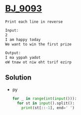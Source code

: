 # [BJ_9093](https://acmicpc.net/problem/9093)

```en
Print each line in reverse
```

```txt
Input:
2
I am happy today
We want to win the first prize

Output:
I ma yppah yadot
eW tnaw ot niw eht tsrif ezirp
```

## Solution

* py

  ```py
  for _ in range(int(input())):
    for st in input().split():
      print(st[::-1], end=' ')
  ```
